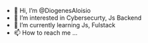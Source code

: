 - 👋 Hi, I’m @DiogenesAloisio
- 👀 I’m interested in Cybersecurty, Js Backend
- 🌱 I’m currently learning Js, Fulstack
- 📫 How to reach me ...

<!---
DiogenesAloisio/DiogenesAloisio is a ✨ special ✨ repository because its `README.md` (this file) appears on your GitHub profile.
You can click the Preview link to take a look at your changes.
--->
